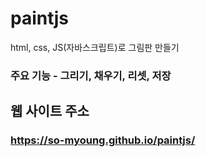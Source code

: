 # paintjs
html, css, JS(자바스크립트)로 그림판 만들기<br>
### 주요 기능 - 그리기, 채우기, 리셋, 저장<br>

## 웹 사이트 주소<br>
### https://so-myoung.github.io/paintjs/
